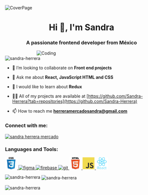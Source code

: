<img align="center" alt="CoverPage" width="1000" height="200" src="https://visme.co/blog/wp-content/uploads/2019/10/animated-presentation-software-header-wide.gif"/>
<h1 align="center">Hi 👋, I'm Sandra</h1>
<h3 align="center">A passionate frontend developer from México</h3>
<img align="right" alt="Coding" width="400" src="https://res.cloudinary.com/practicaldev/image/fetch/s--2bZIjPGC--/c_limit%2Cf_auto%2Cfl_progressive%2Cq_66%2Cw_880/https://dev-to-uploads.s3.amazonaws.com/i/d4tvukbt5mra37cvwklk.gif"/>

<p align="left"> <img src="https://komarev.com/ghpvc/?username=sandra-herrera&label=Profile%20views&color=0e75b6&style=flat" alt="sandra-herrera" /> </p>

- 👯 I’m looking to collaborate on **Front end projects**

- 💬 Ask me about **React, JavaScript HTML and CSS**

- 🌱 I would like to learn about **Redux**

- 👨‍💻 All of my projects are available at [https://github.com/Sandra-Herrera?tab=repositories](https://github.com/Sandra-Herrera)

- 📫 How to reach me **herreramercadosandra@gmail.com**

<h3 align="left">Connect with me:</h3>
<p align="left">
<a href="https://linkedin.com/in/sandra herrera mercado" target="blank"><img align="center" src="https://raw.githubusercontent.com/rahuldkjain/github-profile-readme-generator/master/src/images/icons/Social/linked-in-alt.svg" alt="sandra herrera mercado" height="30" width="40" /></a>
</p>

<h3 align="left">Languages and Tools:</h3>
<p align="left"> <a href="https://www.w3schools.com/css/" target="_blank" rel="noreferrer"> <img src="https://raw.githubusercontent.com/devicons/devicon/master/icons/css3/css3-original-wordmark.svg" alt="css3" width="40" height="40"/> </a> <a href="https://www.figma.com/" target="_blank" rel="noreferrer"> <img src="https://www.vectorlogo.zone/logos/figma/figma-icon.svg" alt="figma" width="40" height="40"/> </a> <a href="https://firebase.google.com/" target="_blank" rel="noreferrer"> <img src="https://www.vectorlogo.zone/logos/firebase/firebase-icon.svg" alt="firebase" width="40" height="40"/> </a> <a href="https://git-scm.com/" target="_blank" rel="noreferrer"> <img src="https://www.vectorlogo.zone/logos/git-scm/git-scm-icon.svg" alt="git" width="40" height="40"/> </a> <a href="https://www.w3.org/html/" target="_blank" rel="noreferrer"> <img src="https://raw.githubusercontent.com/devicons/devicon/master/icons/html5/html5-original-wordmark.svg" alt="html5" width="40" height="40"/> </a> <a href="https://developer.mozilla.org/en-US/docs/Web/JavaScript" target="_blank" rel="noreferrer"> <img src="https://raw.githubusercontent.com/devicons/devicon/master/icons/javascript/javascript-original.svg" alt="javascript" width="40" height="40"/> </a> <a href="https://reactjs.org/" target="_blank" rel="noreferrer"> <img src="https://raw.githubusercontent.com/devicons/devicon/master/icons/react/react-original-wordmark.svg" alt="react" width="40" height="40"/> </a> </p>

<p><img align="left" src="https://github-readme-stats.vercel.app/api/top-langs?username=sandra-herrera&show_icons=true&locale=en&layout=compact" alt="sandra-herrera" /></p>

<p>&nbsp;<img align="center" src="https://github-readme-stats.vercel.app/api?username=sandra-herrera&show_icons=true&locale=en" alt="sandra-herrera" /></p>

<p><img align="center" src="https://github-readme-streak-stats.herokuapp.com/?user=sandra-herrera&" alt="sandra-herrera" /></p>
